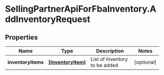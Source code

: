 # SellingPartnerApiForFbaInventory.AddInventoryRequest

## Properties

Name | Type | Description | Notes
------------ | ------------- | ------------- | -------------
**inventoryItems** | [**[InventoryItem]**](InventoryItem.md) | List of Inventory to be added | [optional] 



